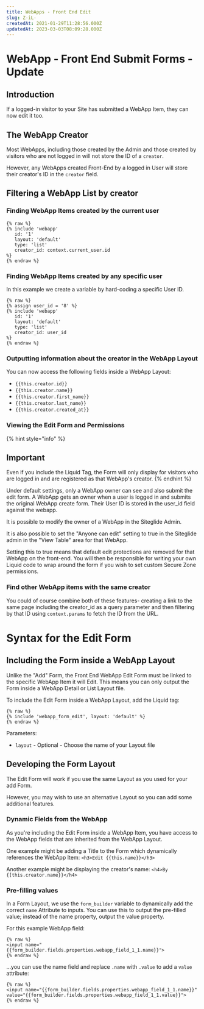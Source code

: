 ```yaml
---
title: WebApps - Front End Edit
slug: Z-iL-
createdAt: 2021-01-29T11:28:56.000Z
updatedAt: 2023-03-03T08:09:28.000Z
---
```

# WebApp - Front End Submit Forms - Update

## Introduction

If a logged-in visitor to your Site has submitted a WebApp Item, they can now edit it too.&#x20;

## The WebApp Creator

Most WebApps, including those created by the Admin and those created by visitors who are not logged in will not store the ID of a `creator`. 

However, any WebApps created Front-End by a logged in User will store their creator's ID in the `creator` field. 

## Filtering a WebApp List by creator

### Finding WebApp Items created by the current user

```liquid
{% raw %}
{% include 'webapp'
   id: '1'
   layout: 'default'
   type: 'list'
   creator_id: context.current_user.id 
%}
{% endraw %}
```

### Finding WebApp Items created by any specific user

In this example we create a variable by hard-coding a specific User ID.&#x20;

```liquid
{% raw %}
{% assign user_id = '8' %}
{% include 'webapp'
   id: '1'
   layout: 'default'
   type: 'list'
   creator_id: user_id  
%}
{% endraw %}
```

### Outputting information about the creator in the WebApp Layout

You can now access the following fields inside a WebApp Layout:

- `{{this.creator.id}}`
- `{{this.creator.name}}`
- `{{this.creator.first_name}}`
- `{{this.creator.last_name}}`
- `{{this.creator.created_at}}`

### Viewing the Edit Form and Permissions 

{% hint style="info" %}
## Important
Even if you include the Liquid Tag, the Form will only display for visitors who are logged in and are registered as that WebApp's creator.
{% endhint %}

Under default settings, only a WebApp owner can see and also submit the edit form. A WebApp gets an owner when a user is logged in and submits the original WebApp create form. Their User ID is stored in the user_id field against the webapp.

It is possible to modify the owner of a WebApp in the Siteglide Admin.

It is also possible to set the "Anyone can edit" setting to true in the Siteglide admin in the "View Table" area for that WebApp. 

Setting this to true means that default edit protections are removed for that WebApp on the front-end. You will then be responsible for writing your own Liquid code to wrap around the form if you wish to set custom Secure Zone permissions.

### Find other WebApp items with the same creator

You could of course combine both of these features- creating a link to the same page including the creator\_id as a query parameter and then filtering by that ID using `context.params` to fetch the ID from the URL.

# Syntax for the Edit Form

## Including the Form inside a WebApp Layout

Unlike the "Add" Form, the Front End WebApp Edit Form must be linked to the specific WebApp Item it will Edit. This means you can only output the Form inside a WebApp Detail or List Layout file. 

To include the Edit Form inside a WebApp Layout, add the Liquid tag:
```liquid
{% raw %}
{% include 'webapp_form_edit', layout: 'default' %}
{% endraw %}
```

Parameters: 

- `layout` - Optional - Choose the name of your Layout file

## Developing the Form Layout

The Edit Form will work if you use the same Layout as you used for your add Form. 

However, you may wish to use an alternative Layout so you can add some additional features.

### Dynamic Fields from the WebApp

As you're including the Edit Form inside a WebApp Item, you have access to the WebApp fields that are inherited from the WebApp Layout.

One example might be adding a Title to the Form which dynamically references the WebApp Item:
`<h3>Edit {{this.name}}</h3>`

Another example might be displaying the creator's name: `<h4>By {[this.creator.name}}</h4>`

### Pre-filling values 

In a Form Layout, we use the `form_builder` variable to dynamically add the correct `name` Attribute to inputs. You can use this to output the pre-filled value; instead of the name property, output the value property.

For this example WebApp field:
```liquid
{% raw %}
<input name="{{form_builder.fields.properties.webapp_field_1_1.name}}">
{% endraw %}
```

...you can use the name field and replace `.name` with `.value` to add a `value` attribute:

```liquid
{% raw %}
<input name="{{form_builder.fields.properties.webapp_field_1_1.name}}" value="{{form_builder.fields.properties.webapp_field_1_1.value}}">
{% endraw %}
```
